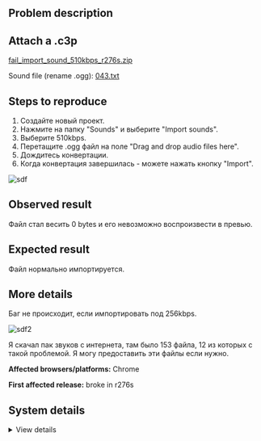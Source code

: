 ## Problem description



## Attach a .c3p

[fail_import_sound_510kbps_r276s.zip](https://github.com/WilsonPercival/WilsonPercival/files/7714424/fail_import_sound_510kbps_r276s.zip)

Sound file (rename .ogg): [043.txt](https://github.com/WilsonPercival/WilsonPercival/files/7714428/043.txt)

## Steps to reproduce

1. Создайте новый проект.
2. Нажмите на папку "Sounds" и выберите "Import sounds".
3. Выберите 510kbps.
4. Перетащите .ogg файл на поле "Drag and drop audio files here".
5. Дождитесь конвертации.
6. Когда конвертация завершилась - можете нажать кнопку "Import".

![sdf](https://user-images.githubusercontent.com/91274932/146071970-886f9db6-d940-4767-9ac6-c0a1cd4c5a96.gif)

## Observed result

Файл стал весить 0 bytes и его невозможно воспроизвести в превью.

## Expected result

Файл нормально импортируется.

## More details

Баг не происходит, если импортировать под 256kbps.

![sdf2](https://user-images.githubusercontent.com/91274932/146072068-174f70e4-5a99-4d05-992d-47e7d2045e46.gif)

Я скачал пак звуков с интернета, там было 153 файла, 12 из которых с такой проблемой. Я могу предоставить эти файлы если нужно.

**Affected browsers/platforms:** Chrome

**First affected release:** broke in r276s

## System details

<details><summary>View details</summary>

Platform information
Browser: Chrome
Browser version: 95.0.4638.54
Browser engine: Chromium
Context: browser
Operating system: Windows
Operating system version: 7
Device type: desktop
Device pixel ratio: 1
Logical CPU cores: 2
Approx. device memory: 4 GB
User agent: Mozilla/5.0 (Windows NT 6.1; Win64; x64) AppleWebKit/537.36 (KHTML, like Gecko) Chrome/95.0.4638.54 Safari/537.36
C3 release: r276 (stable)
Language setting: en-US

Local storage
Storage quota (approx): 59 gb
Storage usage (approx): 256 mb (0.4%)
Persistant storage: No

Browser support notes
This list contains missing features that are not required, but could improve performance or user experience if supported.

UI effects are disabled in settings.
WebGL 2+ is not supported. Rendering quality and features may be affected.
WebGL information
Version string: WebGL 1.0 (OpenGL ES 2.0 Chromium)
Numeric version: 1
Supports NPOT textures: partial
Supports GPU profiling: no
Supports highp precision: yes
Vendor: Google Inc. (Intel)
Renderer: ANGLE (Intel, Intel(R) HD Graphics Direct3D9Ex vs_3_0 ps_3_0, igdumdim64.dll-10.18.10.4653)
Major performance caveat: no
Maximum texture size: 8192
Point size range: 1 to 256
Extensions:

ANGLE_instanced_arrays
EXT_blend_minmax
EXT_color_buffer_half_float
EXT_float_blend
EXT_frag_depth
EXT_shader_texture_lod
EXT_texture_filter_anisotropic
WEBKIT_EXT_texture_filter_anisotropic
EXT_sRGB
KHR_parallel_shader_compile
OES_element_index_uint
OES_standard_derivatives
OES_texture_float
OES_texture_float_linear
OES_texture_half_float
OES_texture_half_float_linear
OES_vertex_array_object
WEBGL_color_buffer_float
WEBGL_compressed_texture_s3tc
WEBKIT_WEBGL_compressed_texture_s3tc
WEBGL_compressed_texture_s3tc_srgb
WEBGL_debug_renderer_info
WEBGL_debug_shaders
WEBGL_depth_texture
WEBKIT_WEBGL_depth_texture
WEBGL_lose_context
WEBKIT_WEBGL_lose_context
WEBGL_multi_draw
Audio information
System sample rate: 48000 Hz
Output channels: 2
Output interpretation: speakers
Supported decode formats:

WebM Opus (audio/webm; codecs=opus)
Ogg Opus (audio/ogg; codecs=opus)
WebM Vorbis (audio/webm; codecs=vorbis)
Ogg Vorbis (audio/ogg; codecs=vorbis)
MPEG-4 AAC (audio/mp4; codecs=mp4a.40.5)
MP3 (audio/mpeg)
FLAC (audio/flac)
PCM WAV (audio/wav; codecs=1)
Supported encode formats:

WebM Opus (audio/webm; codecs=opus)
Video information
Supported decode formats:

WebM AV1 (video/webm; codecs=av01.0.00M.08)
MP4 AV1 (video/mp4; codecs=av01.0.00M.08)
WebM VP9 (video/webm; codecs=vp9)
WebM VP8 (video/webm; codecs=vp8)
Ogg Theora (video/ogg; codecs=theora)
H.264 (video/mp4; codecs=avc1.42E01E)
Supported encode formats:

WebM VP9 (video/webm; codecs=vp9)
WebM VP8 (video/webm; codecs=vp8)

</details>

